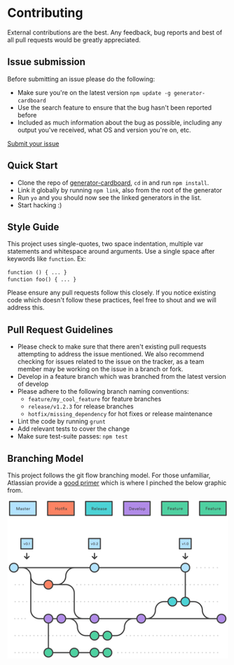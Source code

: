 # Contributing

External contributions are the best. Any feedback, bug reports and best of all pull requests would be greatly appreciated.

## Issue submission

Before submitting an issue please do the following:

* Make sure you're on the latest version `npm update -g generator-cardboard`
* Use the search feature to ensure that the bug hasn't been reported before
* Included as much information about the bug as possible, including any output you've received, what OS and version you're on, etc.
  
[Submit your issue](https://github.com/jeshuamaxey/generator-cardboard/issues/new)

## Quick Start

- Clone the repo of [generator-cardboard](https://github.com/jeshuamaxey/generator-cardboard), `cd` in and run `npm install`.
- Link it globally by running `npm link`, also from the root of the generator
- Run `yo` and you should now see the linked generators in the list.
- Start hacking :)

## Style Guide

This project uses single-quotes, two space indentation, multiple var statements and whitespace around arguments. Use a single space after keywords like `function`. Ex:

```
function () { ... }
function foo() { ... }
```

Please ensure any pull requests follow this closely. If you notice existing code which doesn't follow these practices, feel free to shout and we will address this.

## Pull Request Guidelines

* Please check to make sure that there aren't existing pull requests attempting to address the issue mentioned. We also recommend checking for issues related to the issue on the tracker, as a team member may be working on the issue in a branch or fork.
* Develop in a feature branch which was branched from the latest version of develop
* Please adhere to the following branch naming conventions:
  - `feature/my_cool_feature` for feature branches
  - `release/v1.2.3` for release branches
  - `hotfix/missing_dependency` for hot fixes or release maintenance
* Lint the code by running `grunt`
* Add relevant tests to cover the change
* Make sure test-suite passes: `npm test`

## Branching Model

This project follows the git flow branching model. For those unfamiliar, Atlassian provide a [good primer](https://www.atlassian.com/git/tutorials/comparing-workflows/gitflow-workflow) which is where I pinched the below graphic from.

![](git-flow.svg)